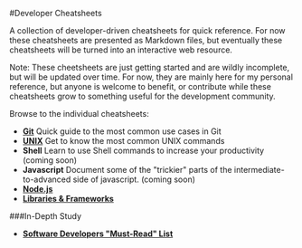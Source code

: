 #Developer Cheatsheets

A collection of developer-driven cheatsheets for quick reference. For now these cheatsheets are presented as Markdown files, but eventually these cheatsheets will be turned into an interactive web resource.

Note: These cheetsheets are just getting started and are wildly incomplete, but will be updated over time. For now, they are mainly here for my personal reference, but anyone is welcome to benefit, or contribute while these cheatsheets grow to something useful for the development community.

Browse to the individual cheatsheets:

- **[Git](https://github.com/radiovisual/cheatsheets/blob/master/git.md)** Quick guide to the most common use cases in Git
- **[UNIX](https://github.com/radiovisual/cheatsheets/blob/master/unix.md)** Get to know the most common UNIX commands
- **Shell** Learn to use Shell commands to increase your productivity (coming soon)
- **Javascript** Document some of the "trickier" parts of the intermediate-to-advanced side of javascript. (coming soon)
- **[Node.js](https://github.com/radiovisual/cheatsheets/blob/master/node.md)**
- **[Libraries & Frameworks](https://github.com/radiovisual/cheatsheets/blob/master/libraries-and-frameworks.md)**

###In-Depth Study

- **[Software Developers "Must-Read" List](https://github.com/radiovisual/cheatsheets/blob/master/must-read.md)**
